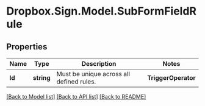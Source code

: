 # Dropbox.Sign.Model.SubFormFieldRule

## Properties

Name | Type | Description | Notes
------------ | ------------- | ------------- | -------------
**Id** | **string** |  Must be unique across all defined rules.  | **TriggerOperator** | **string** |  Currently only `AND` is supported. Support for `OR` is being worked on.  | [default to "AND"]**Triggers** | [**List&lt;SubFormFieldRuleTrigger&gt;**](SubFormFieldRuleTrigger.md) |  An array of trigger definitions, the &quot;if this&quot; part of &quot;**if this**, then that&quot;. Currently only a single trigger per rule is allowed.  | **Actions** | [**List&lt;SubFormFieldRuleAction&gt;**](SubFormFieldRuleAction.md) |  An array of action definitions, the &quot;then that&quot; part of &quot;if this, **then that**&quot;. Any number of actions may be attached to a single rule.  | 

[[Back to Model list]](../README.md#documentation-for-models) [[Back to API list]](../README.md#documentation-for-api-endpoints) [[Back to README]](../README.md)

